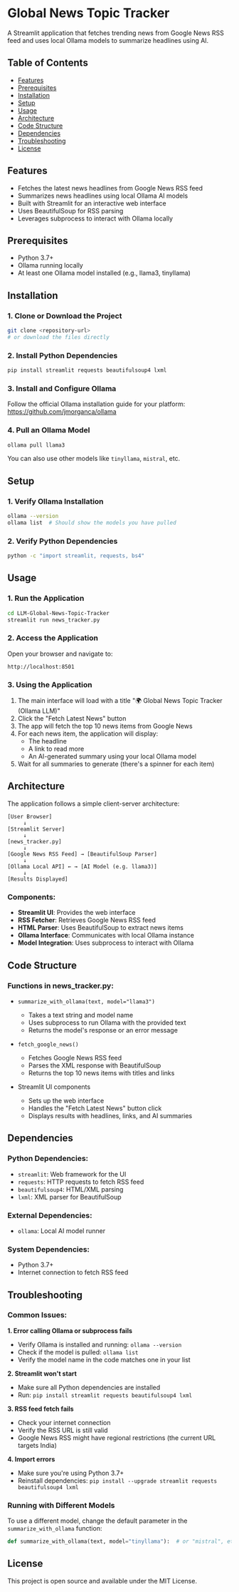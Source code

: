 # Global News Topic Tracker

A Streamlit application that fetches trending news from Google News RSS feed and uses local Ollama models to summarize headlines using AI.

## Table of Contents

- [Features](#features)
- [Prerequisites](#prerequisites)
- [Installation](#installation)
- [Setup](#setup)
- [Usage](#usage)
- [Architecture](#architecture)
- [Code Structure](#code-structure)
- [Dependencies](#dependencies)
- [Troubleshooting](#troubleshooting)
- [License](#license)

## Features

- Fetches the latest news headlines from Google News RSS feed
- Summarizes news headlines using local Ollama AI models
- Built with Streamlit for an interactive web interface
- Uses BeautifulSoup for RSS parsing
- Leverages subprocess to interact with Ollama locally

## Prerequisites

- Python 3.7+
- Ollama running locally
- At least one Ollama model installed (e.g., llama3, tinyllama)

## Installation

### 1. Clone or Download the Project

```bash
git clone <repository-url>
# or download the files directly
```

### 2. Install Python Dependencies

```bash
pip install streamlit requests beautifulsoup4 lxml
```

### 3. Install and Configure Ollama

Follow the official Ollama installation guide for your platform:
https://github.com/jmorganca/ollama

### 4. Pull an Ollama Model

```bash
ollama pull llama3
```

You can also use other models like `tinyllama`, `mistral`, etc.

## Setup

### 1. Verify Ollama Installation

```bash
ollama --version
ollama list  # Should show the models you have pulled
```

### 2. Verify Python Dependencies

```bash
python -c "import streamlit, requests, bs4"
```

## Usage

### 1. Run the Application

```bash
cd LLM-Global-News-Topic-Tracker
streamlit run news_tracker.py
```

### 2. Access the Application

Open your browser and navigate to:
```
http://localhost:8501
```

### 3. Using the Application

1. The main interface will load with a title "🌍 Global News Topic Tracker (Ollama LLM)"
2. Click the "Fetch Latest News" button
3. The app will fetch the top 10 news items from Google News
4. For each news item, the application will display:
   - The headline
   - A link to read more
   - An AI-generated summary using your local Ollama model
5. Wait for all summaries to generate (there's a spinner for each item)

## Architecture

The application follows a simple client-server architecture:

```
[User Browser] 
     ↓
[Streamlit Server]
     ↓
[news_tracker.py]
     ↓
[Google News RSS Feed] → [BeautifulSoup Parser]
     ↓
[Ollama Local API] ← → [AI Model (e.g. llama3)]
     ↓
[Results Displayed]
```

### Components:

- **Streamlit UI**: Provides the web interface
- **RSS Fetcher**: Retrieves Google News RSS feed
- **HTML Parser**: Uses BeautifulSoup to extract news items
- **Ollama Interface**: Communicates with local Ollama instance
- **Model Integration**: Uses subprocess to interact with Ollama

## Code Structure

### Functions in news_tracker.py:

- `summarize_with_ollama(text, model="llama3")`
  - Takes a text string and model name
  - Uses subprocess to run Ollama with the provided text
  - Returns the model's response or an error message

- `fetch_google_news()`
  - Fetches Google News RSS feed
  - Parses the XML response with BeautifulSoup
  - Returns the top 10 news items with titles and links

- Streamlit UI components
  - Sets up the web interface
  - Handles the "Fetch Latest News" button click
  - Displays results with headlines, links, and AI summaries

## Dependencies

### Python Dependencies:
- `streamlit`: Web framework for the UI
- `requests`: HTTP requests to fetch RSS feed
- `beautifulsoup4`: HTML/XML parsing
- `lxml`: XML parser for BeautifulSoup

### External Dependencies:
- `ollama`: Local AI model runner

### System Dependencies:
- Python 3.7+
- Internet connection to fetch RSS feed

## Troubleshooting

### Common Issues:

**1. Error calling Ollama or subprocess fails**
- Verify Ollama is installed and running: `ollama --version`
- Check if the model is pulled: `ollama list`
- Verify the model name in the code matches one in your list

**2. Streamlit won't start**
- Make sure all Python dependencies are installed
- Run: `pip install streamlit requests beautifulsoup4 lxml`

**3. RSS feed fetch fails**
- Check your internet connection
- Verify the RSS URL is still valid
- Google News RSS might have regional restrictions (the current URL targets India)

**4. Import errors**
- Make sure you're using Python 3.7+
- Reinstall dependencies: `pip install --upgrade streamlit requests beautifulsoup4 lxml`

### Running with Different Models

To use a different model, change the default parameter in the `summarize_with_ollama` function:
```python
def summarize_with_ollama(text, model="tinyllama"):  # or "mistral", etc.
```

## License

This project is open source and available under the MIT License.